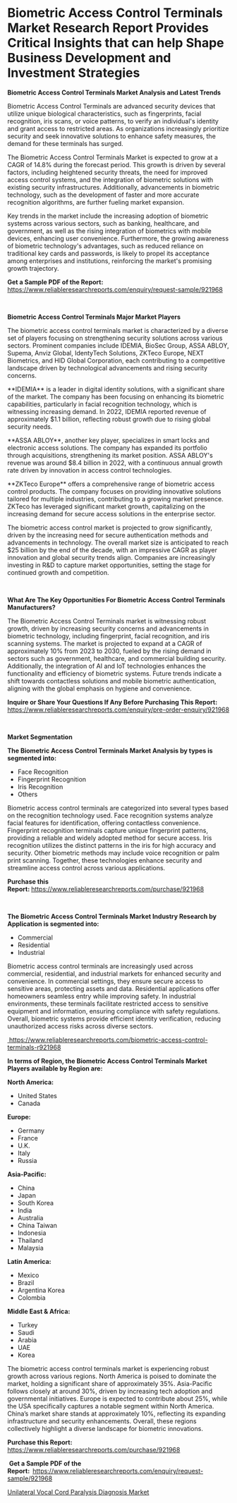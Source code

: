 <p><h1>Biometric Access Control Terminals Market Research Report Provides Critical Insights that can help Shape Business Development and Investment Strategies</h1></p><p><strong>Biometric Access Control Terminals Market Analysis and Latest Trends</strong></p>
<p><p>Biometric Access Control Terminals are advanced security devices that utilize unique biological characteristics, such as fingerprints, facial recognition, iris scans, or voice patterns, to verify an individual's identity and grant access to restricted areas. As organizations increasingly prioritize security and seek innovative solutions to enhance safety measures, the demand for these terminals has surged.</p><p>The Biometric Access Control Terminals Market is expected to grow at a CAGR of 14.8% during the forecast period. This growth is driven by several factors, including heightened security threats, the need for improved access control systems, and the integration of biometric solutions with existing security infrastructures. Additionally, advancements in biometric technology, such as the development of faster and more accurate recognition algorithms, are further fueling market expansion.</p><p>Key trends in the market include the increasing adoption of biometric systems across various sectors, such as banking, healthcare, and government, as well as the rising integration of biometrics with mobile devices, enhancing user convenience. Furthermore, the growing awareness of biometric technology's advantages, such as reduced reliance on traditional key cards and passwords, is likely to propel its acceptance among enterprises and institutions, reinforcing the market's promising growth trajectory.</p></p>
<p><strong>Get a Sample PDF of the Report:&nbsp;</strong> <a href="https://www.reliableresearchreports.com/enquiry/request-sample/921968?utm_campaign=3002&utm_medium=2&utm_source=Github&utm_content=ia&utm_term=07032025&utm_id=biometric-access-control-terminals">https://www.reliableresearchreports.com/enquiry/request-sample/921968</a></p>
<p>&nbsp;</p>
<p><strong>Biometric Access Control Terminals Major Market Players</strong></p>
<p><p>The biometric access control terminals market is characterized by a diverse set of players focusing on strengthening security solutions across various sectors. Prominent companies include IDEMIA, BioSec Group, ASSA ABLOY, Supema, Anviz Global, IdentyTech Solutions, ZKTeco Europe, NEXT Biometrics, and HID Global Corporation, each contributing to a competitive landscape driven by technological advancements and rising security concerns.</p><p>**IDEMIA** is a leader in digital identity solutions, with a significant share of the market. The company has been focusing on enhancing its biometric capabilities, particularly in facial recognition technology, which is witnessing increasing demand. In 2022, IDEMIA reported revenue of approximately $1.1 billion, reflecting robust growth due to rising global security needs.</p><p>**ASSA ABLOY**, another key player, specializes in smart locks and electronic access solutions. The company has expanded its portfolio through acquisitions, strengthening its market position. ASSA ABLOY's revenue was around $8.4 billion in 2022, with a continuous annual growth rate driven by innovation in access control technologies.</p><p>**ZKTeco Europe** offers a comprehensive range of biometric access control products. The company focuses on providing innovative solutions tailored for multiple industries, contributing to a growing market presence. ZKTeco has leveraged significant market growth, capitalizing on the increasing demand for secure access solutions in the enterprise sector.</p><p>The biometric access control market is projected to grow significantly, driven by the increasing need for secure authentication methods and advancements in technology. The overall market size is anticipated to reach $25 billion by the end of the decade, with an impressive CAGR as player innovation and global security trends align. Companies are increasingly investing in R&D to capture market opportunities, setting the stage for continued growth and competition.</p></p>
<p>&nbsp;</p>
<p><strong>What Are The Key Opportunities For Biometric Access Control Terminals Manufacturers?</strong></p>
<p><p>The Biometric Access Control Terminals market is witnessing robust growth, driven by increasing security concerns and advancements in biometric technology, including fingerprint, facial recognition, and iris scanning systems. The market is projected to expand at a CAGR of approximately 10% from 2023 to 2030, fueled by the rising demand in sectors such as government, healthcare, and commercial building security. Additionally, the integration of AI and IoT technologies enhances the functionality and efficiency of biometric systems. Future trends indicate a shift towards contactless solutions and mobile biometric authentication, aligning with the global emphasis on hygiene and convenience.</p></p>
<p><strong>Inquire or Share Your Questions If Any Before Purchasing This Report:</strong> <a href="https://www.reliableresearchreports.com/enquiry/pre-order-enquiry/921968?utm_campaign=3002&utm_medium=2&utm_source=Github&utm_content=ia&utm_term=07032025&utm_id=biometric-access-control-terminals">https://www.reliableresearchreports.com/enquiry/pre-order-enquiry/921968</a></p>
<p>&nbsp;</p>
<p><strong>Market Segmentation</strong></p>
<p><strong>The Biometric Access Control Terminals Market Analysis by types is segmented into:</strong></p>
<p><ul><li>Face Recognition</li><li>Fingerprint Recognition</li><li>Iris Recognition</li><li>Others</li></ul></p>
<p><p>Biometric access control terminals are categorized into several types based on the recognition technology used. Face recognition systems analyze facial features for identification, offering contactless convenience. Fingerprint recognition terminals capture unique fingerprint patterns, providing a reliable and widely adopted method for secure access. Iris recognition utilizes the distinct patterns in the iris for high accuracy and security. Other biometric methods may include voice recognition or palm print scanning. Together, these technologies enhance security and streamline access control across various applications.</p></p>
<p><strong>Purchase this Report:&nbsp;</strong><a href="https://www.reliableresearchreports.com/purchase/921968?utm_campaign=3002&utm_medium=2&utm_source=Github&utm_content=ia&utm_term=07032025&utm_id=biometric-access-control-terminals">https://www.reliableresearchreports.com/purchase/921968</a></p>
<p>&nbsp;</p>
<p><strong>The Biometric Access Control Terminals Market Industry Research by Application is segmented into:</strong></p>
<p><ul><li>Commercial</li><li>Residential</li><li>Industrial</li></ul></p>
<p><p>Biometric access control terminals are increasingly used across commercial, residential, and industrial markets for enhanced security and convenience. In commercial settings, they ensure secure access to sensitive areas, protecting assets and data. Residential applications offer homeowners seamless entry while improving safety. In industrial environments, these terminals facilitate restricted access to sensitive equipment and information, ensuring compliance with safety regulations. Overall, biometric systems provide efficient identity verification, reducing unauthorized access risks across diverse sectors.</p></p>
<p><a href="https://www.reliableresearchreports.com/biometric-access-control-terminals-r921968?utm_campaign=3002&utm_medium=2&utm_source=Github&utm_content=ia&utm_term=07032025&utm_id=biometric-access-control-terminals">&nbsp;https://www.reliableresearchreports.com/biometric-access-control-terminals-r921968</a></p>
<p><strong>In terms of Region, the Biometric Access Control Terminals Market Players available by Region are:</strong></p>
<p>
    <p> <strong> North America: </strong>
        <ul>
            <li>United States</li>
            <li>Canada</li>
        </ul>
        </p> 
    <p> <strong> Europe: </strong>
        <ul>
            <li>Germany</li>
            <li>France</li>
            <li>U.K.</li>
            <li>Italy</li>
            <li>Russia</li>
        </ul>
        </p> 
    <p> <strong> Asia-Pacific: </strong>
        <ul>
            <li>China</li>
            <li>Japan</li>
            <li>South Korea</li>
            <li>India</li>
            <li>Australia</li>
            <li>China Taiwan</li>
            <li>Indonesia</li>
            <li>Thailand</li>
            <li>Malaysia</li>
        </ul>
        </p> 
    <p> <strong> Latin America: </strong>
        <ul>
            <li>Mexico</li>
            <li>Brazil</li>
            <li>Argentina Korea</li>
            <li>Colombia</li>
        </ul>
        </p> 
    <p> <strong> Middle East & Africa: </strong>
        <ul>
            <li>Turkey</li>
            <li>Saudi</li>
            <li>Arabia</li>
            <li>UAE</li>
            <li>Korea</li>
        </ul>
    </p>
    </p>
<p><p>The biometric access control terminals market is experiencing robust growth across various regions. North America is poised to dominate the market, holding a significant share of approximately 35%. Asia-Pacific follows closely at around 30%, driven by increasing tech adoption and governmental initiatives. Europe is expected to contribute about 25%, while the USA specifically captures a notable segment within North America. China’s market share stands at approximately 10%, reflecting its expanding infrastructure and security enhancements. Overall, these regions collectively highlight a diverse landscape for biometric innovations.</p></p>
<p><strong>Purchase this Report: </strong><a href="https://www.reliableresearchreports.com/purchase/921968?utm_campaign=3002&utm_medium=2&utm_source=Github&utm_content=ia&utm_term=07032025&utm_id=biometric-access-control-terminals">https://www.reliableresearchreports.com/purchase/921968</a></p>
<p>&nbsp;<strong>Get a Sample PDF of the Report:&nbsp;&nbsp;</strong><a href="https://www.reliableresearchreports.com/enquiry/request-sample/921968?utm_campaign=3002&utm_medium=2&utm_source=Github&utm_content=ia&utm_term=07032025&utm_id=biometric-access-control-terminals">https://www.reliableresearchreports.com/enquiry/request-sample/921968</a></p>
<p><strong></strong></p>
<p><p><a href="https://github.com/leyesamilej/Market-Research-Report-List-1/blob/main/unilateral-vocal-cord-paralysis-diagnosis-market.md?utm_campaign=3002&utm_medium=2&utm_source=Github&utm_content=ia&utm_term=07032025&utm_id=biometric-access-control-terminals">Unilateral Vocal Cord Paralysis Diagnosis Market</a></p></p>